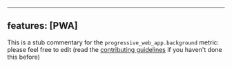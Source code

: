
---
features: [PWA]
---

This is a stub commentary for the `progressive_web_app.background` metric: please feel free to edit (read the
[contributing guidelines](https://github.com/mozilla/glean-annotations/blob/main/CONTRIBUTING.md)
if you haven't done this before)
